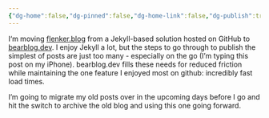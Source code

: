 ```yaml
---
{"dg-home":false,"dg-pinned":false,"dg-home-link":false,"dg-publish":true,"tags":["dgarticle"],"disabled rules":["header-increment","yaml-title","yaml-title-alias","file-name-heading"],"title":"Migrating to the next chapter of blogging","dg-permalink":"migrating-to-the-next-chapter-of-blogging/","created-date":"2024-03-26T18:41:23","aliases":["Migrating to the next chapter of blogging"],"linter-yaml-title-alias":"Migrating to the next chapter of blogging","updated-date":"2025-05-05T17:44:28","dg-path":"migrating-to-the-next-chapter-of-blogging.md","permalink":"/migrating-to-the-next-chapter-of-blogging/","dgPassFrontmatter":true}
---
```



I‘m moving [flenker.blog](https://flenker.blog) from a Jekyll-based solution hosted on GitHub to [bearblog.dev](https://bearblog.dev). I enjoy Jekyll a lot, but the steps to go through to publish the simplest of posts are just too many - especially on the go (I’m typing this post on my iPhone). bearblog.dev fills these needs for reduced friction while maintaining the one feature I enjoyed most on github: incredibly fast load times.

I’m going to migrate my old posts over in the upcoming days before I go and hit the switch to archive the old blog and using this one going forward.
